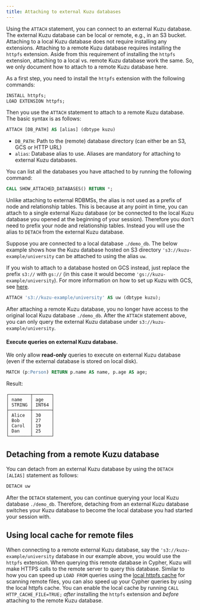 ```yaml
---
title: Attaching to external Kuzu databases
---
```


Using the `ATTACH` statement, you can connect to an external Kuzu database. The external Kuzu database can be local or remote, e.g.,
in an S3 bucket. Attaching to a local Kuzu database does not require installing any extensions. Attaching to a remote
Kuzu database requires installing the `httpfs` extension. Aside from this requirement of installing the `httpfs` extension,
attaching to a local vs. remote Kuzu database work the same. So, we only document how to attach to a remote Kuzu database here.

As a first step, you need to install the `httpfs` extension with the following commands:

```sql
INSTALL httpfs;
LOAD EXTENSION httpfs;
```
Then you use the `ATTACH` statement to attach to a remote Kuzu database. The basic syntax is as follows:
```sql
ATTACH [DB_PATH] AS [alias] (dbtype kuzu)
```

- `DB_PATH`: Path to the (remote) database directory  (can either be an S3, GCS or HTTP URL)
- `alias`: Database alias to use. Aliases are mandatory for attaching to external Kuzu databases.

You can list all the databases you have attached to by running the following command:
```sql
CALL SHOW_ATTACHED_DATABASES() RETURN *;
```

Unlike attaching to external RDBMSs, the alias is not used as a prefix of node and relationship tables. This is because at any point in time,
you can attach to a single external Kuzu database (or be connected to the local Kuzu database you opened at the beginning of your session).
Therefore you don't need to prefix your node and relationship tables.
Instead you will use the alias to `DETACH` from the external Kuzu database.

Suppose you are connected to a local database `./demo_db`. The below example shows how the Kuzu database hosted on S3 directory
`'s3://kuzu-example/university` can be attached to using the alias `uw`.

If you wish to attach to a database hosted on GCS instead, just replace the prefix `s3://` with `gs://` (in this case it would become `'gs://kuzu-example/university`). For more information on how to set up Kuzu with GCS, see [here](/extensions/httpfs#gcs-file-system).

```sql
ATTACH 's3://kuzu-example/university' AS uw (dbtype kuzu);
```
After attaching a remote Kuzu database, you no longer have access to the original local Kuzu database `./demo_db`.
After the `ATTACH` statement above, you can only query the external Kuzu database under `s3://kuzu-example/university`.

#### Execute queries on external Kuzu database.
We only allow **read-only** queries to execute on external Kuzu database (even if the external database is stored on local disk).
```sql
MATCH (p:Person) RETURN p.name AS name, p.age AS age;
```

Result:

```
┌────────┬───────┐
│ name   │ age   │
│ STRING │ INT64 │
├────────┼───────┤
│ Alice  │ 30    │
│ Bob    │ 27    │
│ Carol  │ 19    │
│ Dan    │ 25    │
└────────┴───────┘
```

## Detaching from a remote Kuzu database
You can detach from an external Kuzu database by using the `DETACH [ALIAS]` statement as follows:

```sql
DETACH uw
```

After the `DETACH` statement, you can continue querying your local Kuzu database `./demo_db`. Therefore, detaching
from an external Kuzu database switches your Kuzu database to become the local database you had started your session with.

## Using local cache for remote files

When connecting to a remote external Kuzu database, say the `'s3://kuzu-example/university`  database in our example above,
you would use the `httpfs` extension. When querying this remote database in Cypher, Kuzu will make HTTPS calls to the
remote server to query this database. Similar to how you can speed up `LOAD FROM` queries using the [local httpfs cache](/extensions/httpfs#local-cache-for-remote-files)
for scanning remote files, you can also speed up your Cypher queries by using the local httpfs cache.
You can enable the local cache by running `CALL HTTP_CACHE_FILE=TRUE;` _after_ installing the `httpfs`
extension and _before_ attaching to the remote Kuzu database.
